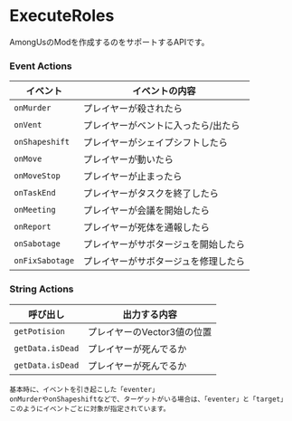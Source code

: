# ExecuteRoles
AmongUsのModを作成するのをサポートするAPIです。

### Event Actions

| イベント | イベントの内容 |
| -------- | ---- |
| `onMurder` | プレイヤーが殺されたら |
| `onVent` | プレイヤーがベントに入ったら/出たら |
| `onShapeshift` | プレイヤーがシェイプシフトしたら |
| `onMove` | プレイヤーが動いたら |
| `onMoveStop` | プレイヤーが止まったら |
| `onTaskEnd` | プレイヤーがタスクを終了したら |
| `onMeeting` | プレイヤーが会議を開始したら |
| `onReport` | プレイヤーが死体を通報したら |
| `onSabotage` | プレイヤーがサボタージュを開始したら |
| `onFixSabotage` | プレイヤーがサボタージュを修理したら |

### String Actions

| 呼び出し | 出力する内容 |
| -------- | ---- |
| `getPotision` | プレイヤーのVector3値の位置 |
| `getData.isDead` | プレイヤーが死んでるか |
| `getData.isDead` | プレイヤーが死んでるか |

```
基本時に、イベントを引き起こした「eventer」
onMurderやonShapeshiftなどで、ターゲットがいる場合は、「eventer」と「target」
このようにイベントごとに対象が指定されています。
```
